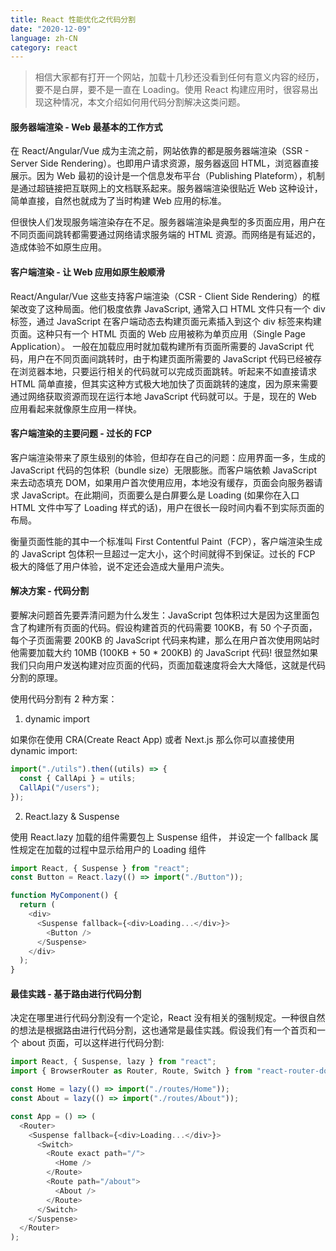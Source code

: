 ```yaml
---
title: React 性能优化之代码分割
date: "2020-12-09"
language: zh-CN
category: react
---
```


> 相信大家都有打开一个网站，加载十几秒还没看到任何有意义内容的经历，要不是白屏，要不是一直在 Loading。使用 React 构建应用时，很容易出现这种情况，本文介绍如何用代码分割解决这类问题。

#### 服务器端渲染 - Web 最基本的工作方式

在 React/Angular/Vue 成为主流之前，网站依靠的都是服务器端渲染（SSR - Server Side Rendering）。也即用户请求资源，服务器返回 HTML，浏览器直接展示。因为 Web 最初的设计是一个信息发布平台（Publishing Plateform），机制是通过超链接把互联网上的文档联系起来。服务器端渲染很贴近 Web 这种设计，简单直接，自然也就成为了当时构建 Web 应用的标准。

但很快人们发现服务端渲染存在不足。服务器端渲染是典型的多页面应用，用户在不同页面间跳转都需要通过网络请求服务端的 HTML 资源。而网络是有延迟的，造成体验不如原生应用。

#### 客户端渲染 - 让 Web 应用如原生般顺滑

React/Angular/Vue 这些支持客户端渲染（CSR - Client Side Rendering）的框架改变了这种局面。他们极度依靠 JavaScript, 通常入口 HTML 文件只有一个 div 标签，通过 JavaScript 在客户端动态去构建页面元素插入到这个 div 标签来构建页面。这种只有一个 HTML 页面的 Web 应用被称为单页应用（Single Page Application）。 一般在加载应用时就加载构建所有页面所需要的 JavaScript 代码，用户在不同页面间跳转时，由于构建页面所需要的 JavaScript 代码已经被存在浏览器本地，只要运行相关的代码就可以完成页面跳转。听起来不如直接请求 HTML 简单直接，但其实这种方式极大地加快了页面跳转的速度，因为原来需要通过网络获取资源而现在运行本地 JavaScript 代码就可以。于是，现在的 Web 应用看起来就像原生应用一样快。

#### 客户端渲染的主要问题 - 过长的 FCP

客户端渲染带来了原生级别的体验，但却存在自己的问题：应用界面一多，生成的 JavaScript 代码的包体积（bundle size）无限膨胀。而客户端依赖 JavaScript 来去动态填充 DOM，如果用户首次使用应用，本地没有缓存，页面会向服务器请求 JavaScript。在此期间，页面要么是白屏要么是 Loading (如果你在入口 HTML 文件中写了 Loading 样式的话)，用户在很长一段时间内看不到实际页面的布局。

衡量页面性能的其中一个标准叫 First Contentful Paint（FCP），客户端渲染生成的 JavaScript 包体积一旦超过一定大小，这个时间就得不到保证。过长的 FCP 极大的降低了用户体验，说不定还会造成大量用户流失。

#### 解决方案 - 代码分割

要解决问题首先要弄清问题为什么发生：JavaScript 包体积过大是因为这里面包含了构建所有页面的代码。假设构建首页的代码需要 100KB，有 50 个子页面，每个子页面需要 200KB 的 JavaScript 代码来构建，那么在用户首次使用网站时他需要加载大约 10MB (100KB + 50 \* 200KB) 的 JavaScript 代码! 很显然如果我们只向用户发送构建对应页面的代码，页面加载速度将会大大降低，这就是代码分割的原理。

使用代码分割有 2 种方案：

1. dynamic import

如果你在使用 CRA(Create React App) 或者 Next.js 那么你可以直接使用 dynamic import:

```javascript
import("./utils").then((utils) => {
  const { CallApi } = utils;
  CallApi("/users");
});
```

2. React.lazy & Suspense

使用 React.lazy 加载的组件需要包上 Suspense 组件， 并设定一个 fallback 属性规定在加载的过程中显示给用户的 Loading 组件

```javascript
import React, { Suspense } from "react";
const Button = React.lazy(() => import("./Button"));

function MyComponent() {
  return (
    <div>
      <Suspense fallback={<div>Loading...</div>}>
        <Button />
      </Suspense>
    </div>
  );
}
```

#### 最佳实践 - 基于路由进行代码分割

决定在哪里进行代码分割没有一个定论，React 没有相关的强制规定。一种很自然的想法是根据路由进行代码分割，这也通常是最佳实践。假设我们有一个首页和一个 about 页面，可以这样进行代码分割:

```javascript
import React, { Suspense, lazy } from "react";
import { BrowserRouter as Router, Route, Switch } from "react-router-dom";

const Home = lazy(() => import("./routes/Home"));
const About = lazy(() => import("./routes/About"));

const App = () => (
  <Router>
    <Suspense fallback={<div>Loading...</div>}>
      <Switch>
        <Route exact path="/">
          <Home />
        </Route>
        <Route path="/about">
          <About />
        </Route>
      </Switch>
    </Suspense>
  </Router>
);
```
